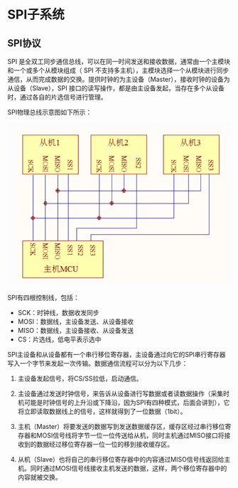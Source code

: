 # SPI子系统

## SPI协议

SPI 是全双工同步通信总线，可以在同一时间发送和接收数据，通常由一个主模块和一个或多个从模块组成（ SPI 不支持多主机），主模块选择一个从模块进行同步通信，从而完成数据的交换。提供时钟的为主设备（Master），接收时钟的设备为从设备（Slave），SPI 接口的读写操作，都是由主设备发起，当存在多个从设备时，通过各自的片选信号进行管理。

SPI物理总线示意图如下所示：

![spi物理总线](../../images/kernel/spi-bus.png)

SPI有四根控制线，包括：

- SCK：时钟线，数据收发同步
- MOSI：数据线，主设备发送、从设备接收
- MISO：数据线，主设备接收、从设备发送
- CS：片选线，低电平表示选中

SPI主设备和从设备都有一个串行移位寄存器，主设备通过向它的SPI串行寄存器写入一个字节来发起一次传输。数据通信流程可以分为以下几步：

1. 主设备发起信号，将CS/SS拉低，启动通信。

2. 主设备通过发送时钟信号，来告诉从设备进行写数据或者读数据操作（采集时机可能是时钟信号的上升沿或下降沿，因为SPI有四种模式，后面会讲到），它将立即读取数据线上的信号，这样就得到了一位数据（1bit）。

3. 主机（Master）将要发送的数据写到发送数据缓存区，缓存区经过串行移位寄存器和MOSI信号线将字节一位一位传送给从机，同时主机通过MISO接口将接收到的数据经过移位寄存器一位一位的移到接收缓存区。

4. 从机（Slave）也将自己的串行移位寄存器中的内容通过MISO信号线返回给主机。同时通过MOSI信号线接收主机发送的数据，这样，两个移位寄存器中的内容就被交换。



